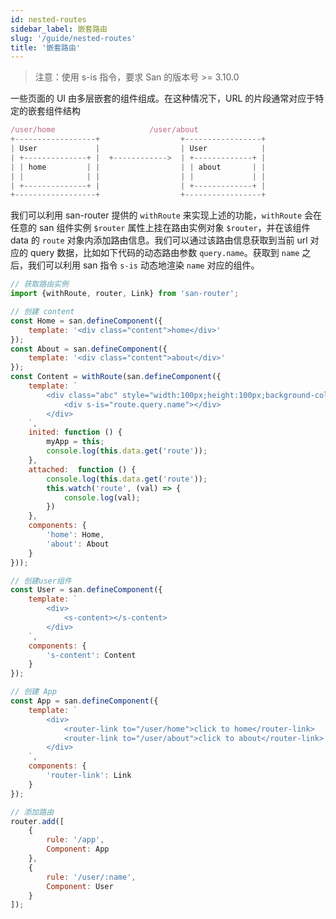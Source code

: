 ```yaml
---
id: nested-routes
sidebar_label: 嵌套路由
slug: '/guide/nested-routes'
title: '嵌套路由'
---
```


> 注意：使用 s-is 指令，要求 San 的版本号 >= 3.10.0

一些页面的 UI 由多层嵌套的组件组成。在这种情况下，URL 的片段通常对应于特定的嵌套组件结构

```javascript
/user/home                     /user/about
+------------------+                  +-----------------+
| User             |                  | User            |
| +--------------+ |  +------------>  | +-------------+ |
| | home         | |                  | | about       | |
| |              | |                  | |             | |
| +--------------+ |                  | +-------------+ |
+------------------+                  +-----------------+
```

我们可以利用 san-router 提供的 `withRoute` 来实现上述的功能，`withRoute` 会在任意的 san 组件实例 `$router` 属性上挂在路由实例对象 `$router`，并在该组件 data 的 `route` 对象内添加路由信息。我们可以通过该路由信息获取到当前 url 对应的 query 数据，比如如下代码的动态路由参数 `query.name`。获取到 `name` 之后，我们可以利用 san 指令 `s-is` 动态地渲染 `name` 对应的组件。

```javascript
// 获取路由实例
import {withRoute, router, Link} from 'san-router';

// 创建 content
const Home = san.defineComponent({
    template: '<div class="content">home</div>'
});
const About = san.defineComponent({
    template: '<div class="content">about</div>'
});
const Content = withRoute(san.defineComponent({
    template: `
        <div class="abc" style="width:100px;height:100px;background-color:green">
            <div s-is="route.query.name"></div>
        </div>
    `,
    inited: function () {
        myApp = this;
        console.log(this.data.get('route'));
    },
    attached:  function () {
        console.log(this.data.get('route'));
        this.watch('route', (val) => {
            console.log(val);
        })
    },
    components: {
        'home': Home,
        'about': About
    }
}));

// 创建user组件
const User = san.defineComponent({
    template: `
        <div>
            <s-content></s-content>
        </div>
    `,
    components: {
        's-content': Content
    }
});

// 创建 App
const App = san.defineComponent({
    template: `
        <div>
            <router-link to="/user/home">click to home</router-link>
            <router-link to="/user/about">click to about</router-link>
        </div>
    `,
    components: {
        'router-link': Link
    }
});

// 添加路由
router.add([
    {
        rule: '/app',
        Component: App
    },
    {
        rule: '/user/:name',
        Component: User
    }
]);
```
